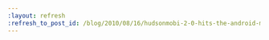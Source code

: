 ```yaml
---
:layout: refresh
:refresh_to_post_id: /blog/2010/08/16/hudsonmobi-2-0-hits-the-android-market
---
```

